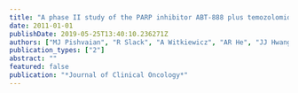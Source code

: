 ```yaml
---
title: "A phase II study of the PARP inhibitor ABT-888 plus temozolomide in patients with heavily pretreated, metastatic colorectal cancer."
date: 2011-01-01
publishDate: 2019-05-25T13:40:10.236271Z
authors: ["MJ Pishvaian", "R Slack", "A Witkiewicz", "AR He", "JJ Hwang", "A Hankin", "K Dorsch-Vogel", "D Kuda", "T McAndrew", "LM Weiner", " others"]
publication_types: ["2"]
abstract: ""
featured: false
publication: "*Journal of Clinical Oncology*"
---
```


